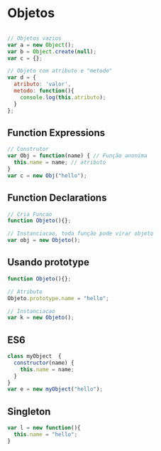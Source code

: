 # Objetos
```javascript

// Objetos vazios
var a = new Object();
var b = Object.create(null);
var c = {};

// Objeto com atributo e "metodo"
var d = {
  atributo: 'valor',
  metodo: function(){
    console.log(this.atributo);
  }
};
```

## Function Expressions
```javascript
// Construtor
var Obj = function(name) { // Função anonima
  this.name = name; // atributo
}
var c = new Obj("hello"); 
```

## Function Declarations
```javascript
// Cria Funcao
function Objeto(){};

// Instanciacao, toda função pode virar objeto
var obj = new Objeto();
```

## Usando prototype
```javascript
function Objeto(){};

// Atributo
Objeto.prototype.name = "hello";

// Instanciacao
var k = new Objeto();
```

## ES6
```javascript
class myObject  {
  constructor(name) {
    this.name = name;
  }
}
var e = new myObject("hello");
```

## Singleton
```javascript
var l = new function(){
  this.name = "hello";
}
```
